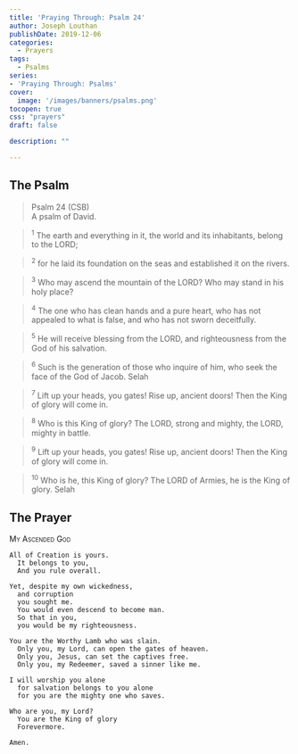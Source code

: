 ```yaml
---
title: 'Praying Through: Psalm 24'
author: Joseph Louthan
publishDate: 2019-12-06
categories:
  - Prayers
tags:
  - Psalms
series:
- 'Praying Through: Psalms'
cover:
  image: '/images/banners/psalms.png'
tocopen: true
css: "prayers"
draft: false

description: ""

---
```

## The Psalm

>Psalm 24 (CSB)  
><sup></sup> A psalm of David. 

><sup>1</sup> The earth and everything in it, the world and its inhabitants, belong to the LORD; 

><sup>2</sup> for he laid its foundation on the seas and established it on the rivers. 

><sup>3</sup> Who may ascend the mountain of the LORD? Who may stand in his holy place? 

><sup>4</sup> The one who has clean hands and a pure heart, who has not appealed to what is false, and who has not sworn deceitfully. 

><sup>5</sup> He will receive blessing from the LORD, and righteousness from the God of his salvation. 

><sup>6</sup> Such is the generation of those who inquire of him, who seek the face of the God of Jacob. Selah 

><sup>7</sup> Lift up your heads, you gates! Rise up, ancient doors! Then the King of glory will come in. 

><sup>8</sup> Who is this King of glory? The LORD, strong and mighty, the LORD, mighty in battle. 

><sup>9</sup> Lift up your heads, you gates! Rise up, ancient doors! Then the King of glory will come in. 

><sup>10</sup> Who is he, this King of glory? The LORD of Armies, he is the King of glory. Selah

## The Prayer

<div style="font-variant: small-caps;">My Ascended God</div>

```text
All of Creation is yours.
  It belongs to you,
  And you rule overall.

Yet, despite my own wickedness,
  and corruption
  you sought me.
  You would even descend to become man.
  So that in you,
  you would be my righteousness.

You are the Worthy Lamb who was slain.
  Only you, my Lord, can open the gates of heaven.
  Only you, Jesus, can set the captives free.
  Only you, my Redeemer, saved a sinner like me.

I will worship you alone
  for salvation belongs to you alone
  for you are the mighty one who saves.

Who are you, my Lord?
  You are the King of glory
  Forevermore.

Amen.
```
